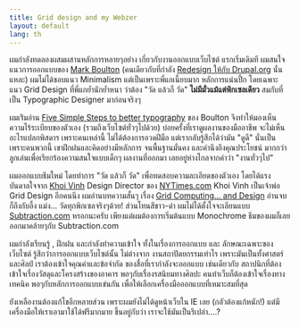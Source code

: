 ```yaml
---
title: Grid design and my Webzer
layout: default
lang: th
---
```


<p>ผมกำลังทดลองผสมผสานหลักการหลายๆอย่าง เกี่ยวกับงานออกแบบเว็บไซต์ แรกเริ่มเดิมที ผมสนใจแนวการออกแบบของ <a href="http://www.markboulton.co.uk/about">Mark Boulton</a> (คนเดียวกับที่กำลัง <a href="http://drupal.org/node/295037">Redesign ให้กับ Drupal.org</a> นั่นแหละ) ผมไม่ได้ชอบแนว Minimalism แต่เป็นเพราะพี่แกเนี้ยบมาก หลักการแน่นปึ้ก โดยเฉพาะแนว Grid Design ที่พี่แกย้ำนักย้ำหนา ว่าต้อง "วัด แล้วก็ วัด" <strong>ไม่มีมั่วแม้แต่พิกเซลเดียว</strong> สมกับที่เป็น Typographic Designer มาก่อนจริงๆ</p>
<p>ผมเร่ิมอ่าน <a href="http://markboulton.co.uk/articles/detail/five_simple_steps_to_better_typography/">Five Simple Steps to better typography</a> ของ Boulton จึงทำให้มองเห็นความไร้ระเบียบของตัวเอง (รวมถึงเว็บไซต์ทั่วๆไปด้วย) บ่อยครั้งที่เราดูผลงานของมืออาชีพ จะไม่เห็นอะไรแปลกพิสดาร เพราะคนเหล่านี้ ไม่ได้ต้องการอวดฝีมือ แต่เรากลับรู้สึกได้ว่ามัน "ดูดี" นั่นเป็นเพราะคนพวกนี้ เขาฝึกฝนและคิดอย่างมีหลักการ จนพื้นฐานมั่นคง และคำนึงถึงคุณประโยชน์ มากกว่าลูกเล่นเพื่อเรียกร้องความสนใจแบบเด็กๆ ผลงานที่ออกมา เลยอยู่ห่างไกลจากคำว่า "งานทั่วๆไป"</p>
<p>ผมออกแบบธีมใหม่ โดยทำการ "วัด แล้วก็ วัด" เพื่อทดสอบความละเอียดของตัวเอง โดยได้แรงบันดาลใจจาก <a href="http://www.subtraction.com/about/">Khoi Vinh</a> Design Director ของ <a href="http://www.nytimes.com/">NYTimes.com</a> Khoi Vinh เป็นเจ้าพ่อ Grid Design อีกคนนึง ผมอ่านบทความสั้นๆ เรื่อง <a href="http://www.subtraction.com/archives/2004/1231_grid_computi.php">Grid Computing… and Design</a> อ่านจบก็ถึงกับอึ้ง แม่ง... วัดทุกพิกเซลจริงๆด้วย! ส่วนโทนสีขาว-ดำ ผมไม่ได้ตั้งใจจะเลียนแบบ <a href="http://www.subtraction.com/">Subtraction.com</a> หรอกนะครับ เพียงแต่ผมต้องการเริ่มต้นแบบ Monochrome ธีมของผมก็เลยออกมาคล้ายๆกับ Subtraction.com</p>
<p>ผมกำลังเรียนรู้ , ฝึกฝน และกำลังทำความเข้าใจ ทั้งในเรื่องการออกแบบ และ ลักษณะเฉพาะของเว็บไซต์ รู้สึกว่าการออกแบบเว็บไซต์นั้น ไม่ต่างจาก งานสถาปัตยกรรมเท่าไร เพราะมันเป็นทั้งศาสตร์และศิลป์ เราต้องเข้าใจคุณค่าและข้อจำกัด ของสื่อที่เรากำลังจะออกแบบ เช่นเดียวกับ สถาปนิกที่ต้องเข้าใจเรื่องวัสดุและโครงสร้างของอาคาร พอๆกับเรื่องรสนิยมทางศิลปะ คนทำเว็บก็ต้องเข้าใจเรื่องทางเทคนิค พอๆกับหลักการออกแบบเข่นกัน เพื่อให้เลือกเครื่องมือออกแบบที่เหมาะสมที่สุด</p>
<p>ยังเหลืองานต้องแก้ไขอีกหลายส่วน เพราะผมยังไม่ได้ดูหน้าเว็บใน IE เลย (กลัวต้องแก้หนัก!) แต่มีเครื่องมือให้เราเอามาใช้ได้ฟรีมากมาย ขึ้นอยู่กับว่า เราจะใช้มันเป็นรึเปล่า....?</p>
